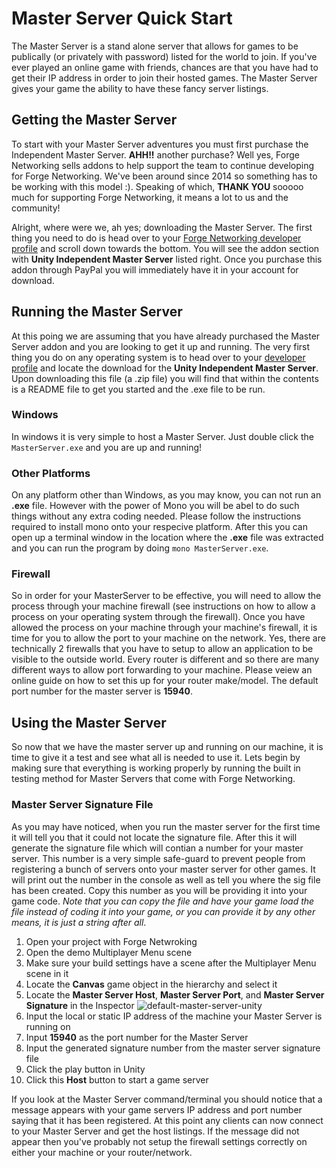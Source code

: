 # Master Server Quick Start
The Master Server is a stand alone server that allows for games to be publically (or privately with password) listed for the world to join. If you've ever played an online game with friends, chances are that you have had to get their IP address in order to join their hosted games. The Master Server gives your game the ability to have these fancy server listings.

## Getting the Master Server
To start with your Master Server adventures you must first purchase the Independent Master Server. **AHH!!** another purchase? Well yes, Forge Networking sells addons to help support the team to continue developing for Forge Networking. We've been around since 2014 so something has to be working with this model :). Speaking of which, **THANK YOU** sooooo much for supporting Forge Networking, it means a lot to us and the community!

Alright, where were we, ah yes; downloading the Master Server. The first thing you need to do is head over to your [Forge Networking developer profile](http://developers.forgepowered.com/Profile) and scroll down towards the bottom. You will see the addon section with **Unity Independent Master Server** listed right. Once you purchase this addon through PayPal you will immediately have it in your account for download.

## Running the Master Server
At this poing we are assuming that you have already purchased the Master Server addon and you are looking to get it up and running. The very first thing you do on any operating system is to head over to your [developer profile](http://developers.forgepowered.com/Profile) and locate the download for the **Unity Independent Master Server**. Upon downloading this file (a .zip file) you will find that within the contents is a README file to get you started and the .exe file to be run.

### Windows
In windows it is very simple to host a Master Server. Just double click the `MasterServer.exe` and you are up and running!

### Other Platforms
On any platform other than Windows, as you may know, you can not run an **.exe** file. However with the power of Mono you will be abel to do such things without any extra coding needed. Please follow the instructions required to install mono onto your respecive platform. After this you can open up a terminal window in the location where the **.exe** file was extracted and you can run the program by doing `mono MasterServer.exe`.

### Firewall
So in order for your MasterServer to be effective, you will need to allow the process through your machine firewall (see instructions on how to allow a process on your operating system through the firewall). Once you have allowed the process on your machine through your machine's firewall, it is time for you to allow the port to your machine on the network. Yes, there are technically 2 firewalls that you have to setup to allow an application to be visible to the outside world. Every router is different and so there are many different ways to allow port forwarding to your machine. Please veiew an online guide on how to set this up for your router make/model. The default port number for the master server is **15940**.

## Using the Master Server
So now that we have the master server up and running on our machine, it is time to give it a test and see what all is needed to use it. Lets begin by making sure that everything is working properly by running the built in testing method for Master Servers that come with Forge Networking.

### Master Server Signature File
As you may have noticed, when you run the master server for the first time it will tell you that it could not locate the signature file. After this it will generate the signature file which will contian a number for your master server. This number is a very simple safe-guard to prevent people from registering a bunch of servers onto your master server for other games. It will print out the number in the console as well as tell you where the sig file has been created. Copy this number as you will be providing it into your game code. _Note that you can copy the file and have your game load the file instead of coding it into your game, or you can provide it by any other means, it is just a string after all_.

1. Open your project with Forge Netwroking
2. Open the demo Multiplayer Menu scene
3. Make sure your build settings have a scene after the Multiplayer Menu scene in it
4. Locate the **Canvas** game object in the hierarchy and select it
5. Locate the **Master Server Host**, **Master Server Port**, and **Master Server Signature** in the Inspector
![default-master-server-unity](/images/default-master-server-unity.png)
6. Input the local or static IP address of the machine your Master Server is running on
7. Input **15940** as the port number for the Master Server
8. Input the generated signature number from the master server signature file
9. Click the play button in Unity
10. Click this **Host** button to start a game server

If you look at the Master Server command/terminal you should notice that a message appears with your game servers IP address and port number saying that it has been registered. At this point any clients can now connect to your Master Server and get the host listings. If the message did not appear then you've probably not setup the firewall settings correctly on either your machine or your router/network.